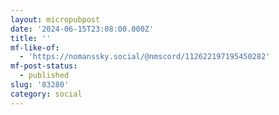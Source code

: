 ```yaml
---
layout: micropubpost
date: '2024-06-15T23:08:00.000Z'
title: ''
mf-like-of:
  - 'https://nomanssky.social/@nmscord/112622197195450282'
mf-post-status:
  - published
slug: '83280'
category: social
---
```

